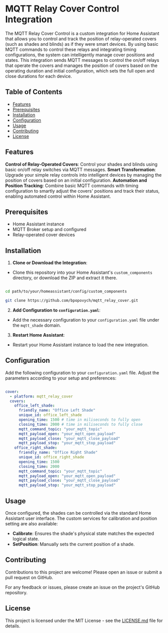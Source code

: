 # MQTT Relay Cover Control Integration

The MQTT Relay Cover Control is a custom integration for Home Assistant that allows you to control and track the position of relay-operated covers (such as shades and blinds) as if they were smart devices. By using basic MQTT commands to control these relays and integrating timing configurations, the system can intelligently manage cover positions and states. This integration sends MQTT messages to control the on/off relays that operate the covers and manages the position of covers based on the operating duration and initial configuration, which sets the full open and close durations for each device.

## Table of Contents

- [Features](#features)
- [Prerequisites](#prerequisites)
- [Installation](#installation)
- [Configuration](#configuration)
- [Usage](#usage)
- [Contributing](#contributing)
- [License](#license)

## Features

**Control of Relay-Operated Covers**: Control your shades and blinds using basic on/off relay switches via MQTT messages.
**Smart Transformation**: Upgrade your simple relay controls into intelligent devices by managing the position of covers based on an initial configuration.
**Automation and Position Tracking**: Combine basic MQTT commands with timing configuration to smartly adjust the covers' positions and track their status, enabling automated control within Home Assistant.

## Prerequisites

- Home Assistant instance
- MQTT Broker setup and configured
- Relay-operated cover devices

## Installation

1. **Clone or Download the Integration**:

- Clone this repository into your Home Assistant's `custom_components` directory, or download the ZIP and extract it there.

```bash

cd path/to/your/homeassistant/config/custom_components

git clone https://github.com/bpopovych/mqtt_relay_cover.git

```

2. **Add Configuration to `configuration.yaml`**:

- Add the necessary configuration to your `configuration.yaml` file under the `mqtt_shade` domain.

3. **Restart Home Assistant**:

- Restart your Home Assistant instance to load the new integration.

## Configuration

Add the following configuration to your `configuration.yaml` file. Adjust the parameters according to your setup and preferences:

```yaml

cover:
  - platform: mqtt_relay_cover
  covers:
    office_left_shade:
      friendly_name: "Office Left Shade"
      unique_id: office_left_shade
      opening_time: 1500 # time in miliseconds to fully open
      closing_time: 2000 # time in miliseconds to fully close
      mqtt_command_topic: "your_mqtt_topic"
      mqtt_payload_open: "your_mqtt_open_payload"
      mqtt_payload_close: "your_mqtt_close_payload"
      mqtt_payload_stop: "your_mqtt_stop_payload"
    office_right_shade:
      friendly_name: "Office Right Shade"
      unique_id: office_right_shade
      opening_time: 1500
      closing_time: 2000
      mqtt_command_topic: "your_mqtt_topic"
      mqtt_payload_open: "your_mqtt_open_payload"
      mqtt_payload_close: "your_mqtt_close_payload"
      mqtt_payload_stop: "your_mqtt_stop_payload"
```

## Usage

Once configured, the shades can be controlled via the standard Home Assistant user interface. The custom services for calibration and position setting are also available:

- **Calibrate**: Ensures the shade's physical state matches the expected logical state.
- **SetPosition**: Manually sets the current position of a shade.

## Contributing

Contributions to this project are welcome! Please open an issue or submit a pull request on GitHub.

For any feedback or issues, please create an issue on the project's GitHub repository.

## License

This project is licensed under the MIT License - see the [LICENSE.md]("LICENSE.md") file for details.
